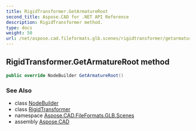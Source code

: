 ```yaml
---
title: RigidTransformer.GetArmatureRoot
second_title: Aspose.CAD for .NET API Reference
description: RigidTransformer method. 
type: docs
weight: 50
url: /net/aspose.cad.fileformats.glb.scenes/rigidtransformer/getarmatureroot/
---
```

## RigidTransformer.GetArmatureRoot method

```csharp
public override NodeBuilder GetArmatureRoot()
```

### See Also

* class [NodeBuilder](../../nodebuilder/)
* class [RigidTransformer](../)
* namespace [Aspose.CAD.FileFormats.GLB.Scenes](../../rigidtransformer/)
* assembly [Aspose.CAD](../../../)


